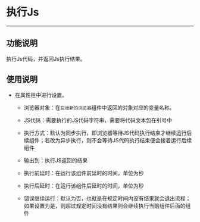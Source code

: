 # 执行Js
---
## 功能说明
执行Js代码，并返回Js执行结果。

## 使用说明
* 在属性栏中进行设置。

  * 浏览器对象：在`启动新的浏览器`组件中返回的对象对应的变量名称。
  
  * JS代码：需要执行的JS代码字符串，需要将代码文本包在引号中
  
  * 执行方式：默认为同步执行，即浏览器等待JS代码执行结束才继续运行后续组件；若改为异步执行，则不会等待JS代码执行结束便会接着运行后续组件
  
  * 输出到：执行JS返回的结果

  * 执行前延时：在运行该组件前延时的时间，单位为秒
  
  * 执行后延时：在运行该组件后延时的时间，单位为秒
  
  * 错误继续运行：默认为否，也就是在规定时间内没有结果就会退出流程；如果设置为是，则超过规定时间没有结果则会继续执行当前组件后面的组件